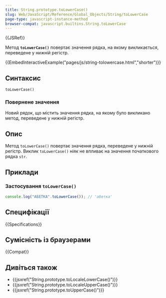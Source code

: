 ```yaml
---
title: String.prototype.toLowerCase()
slug: Web/JavaScript/Reference/Global_Objects/String/toLowerCase
page-type: javascript-instance-method
browser-compat: javascript.builtins.String.toLowerCase
---
```


{{JSRef}}

Метод **`toLowerCase()`** повертає значення рядка, на якому викликається, переведене у нижній регістр.

{{EmbedInteractiveExample("pages/js/string-tolowercase.html","shorter")}}

## Синтаксис

```js-nolint
toLowerCase()
```

### Повернене значення

Новий рядок, що містить значення рядка, на якому було викликано метод, переведене у нижній регістр.

## Опис

Метод `toLowerCase()` повертає значення рядка, переведене у нижній регістр. Виклик `toLowerCase()` ніяк не впливає на значення початкового рядка `str`.

## Приклади

### Застосування `toLowerCase()`

```js
console.log("АБЕТКА".toLowerCase()); // 'абетка'
```

## Специфікації

{{Specifications}}

## Сумісність із браузерами

{{Compat}}

## Дивіться також

- {{jsxref("String.prototype.toLocaleLowerCase()")}}
- {{jsxref("String.prototype.toLocaleUpperCase()")}}
- {{jsxref("String.prototype.toUpperCase()")}}
